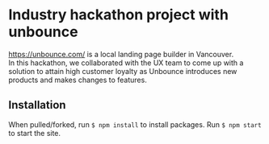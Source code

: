 # Industry hackathon project with unbounce

https://unbounce.com/ is a local landing page builder in Vancouver.  
In this hackathon, we collaborated with the UX team to come up with a solution to attain high customer loyalty as Unbounce introduces new products and makes changes to features. 

## Installation

When pulled/forked, run `$ npm install` to install packages.
Run `$ npm start` to start the site.
  

